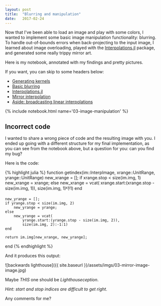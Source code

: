 ```yaml
---
layout: post
title:  "Blurring and manipulation"
date:   2017-02-24
---
```


Now that I've been able to load an image and play with some colors, I wanted to implement some basic image manipulation functionality: blurring. To handle out-of-bounds errors when back-projecting to the input image, I learned about image overloading, played with the [Interpolations.jl](https://github.com/tlycken/Interpolations.jl) package, and generated some really trippy mirror art.

<!--more-->

Here is my notebook, annotated with my findings and pretty pictures.

If you want, you can skip to some headers below:

* [Generating kernels](#Generating-kernels)
* [Basic blurring](#Putting-it-all-together:-blurring)
* [Interpolations.jl](#Interpolating-nearest-neighbors-with-the-Interpolations-package)
* [Mirror interpolation](#Creating-a-custom-implementation-of-mirror-interpolation)
* [Aside: broadcasting linear interpolations](#An-aside-on-broadcasting-linear-interpolations)

{% include notebook.html name='03-image-manipulation' %}

## Incorrect code

I wanted to share a wrong piece of code and the resulting image with you. I ended up going with a different structure for my final implementation, as you can see from the notebook above, but a question for you: can you find my bug?

Here is the code:

{% highlight julia %}
function getindex(im::InterpImage, xrange::UnitRange, yrange::UnitRange)
	new_xrange = [];
	if xrange.stop < size(im.img, 1)
		new_xrange = xrange;
	else
		new_xrange = vcat(
			xrange.start:(xrange.stop - size(im.img, 1)),
			size(im.img, 1):-1:1)
	end

	new_yrange = [];
	if yrange.stop < size(im.img, 2)
		new_yrange = yrange;
	else
		new_yrange = vcat(
			yrange.start:(yrange.stop - size(im.img, 2)),
			size(im.img, 2):-1:1)
	end

	return im.img[new_xrange, new_yrange];
end
{% endhighlight %}

And it produces this output:

![backwards lighthouse]({{ site.baseurl }}/assets/imgs/03-mirror-image-image.jpg)

Maybe _THIS_ one should be _Lighthouseception_.

_Hint: start and stop indices are difficult to get right_.

Any comments for me?